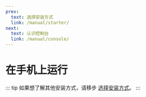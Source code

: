 ```yaml
---
prev:
  text: 选择安装方式
  link: /manual/starter/
next:
  text: 认识控制台
  link: /manual/console/
---
```


# 在手机上运行

::: tip
如果想了解其他安装方式，请移步 [选择安装方式](./index.md)。
:::
